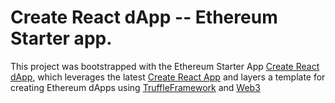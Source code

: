 # Create React dApp -- Ethereum Starter app.

This project was bootstrapped with the Ethereum Starter App [Create React dApp](https://github.com/mjhm/create-react-dapp), which leverages the latest [Create React App](https://github.com/facebook/create-react-app/blob/master/packages/react-scripts/template/README.md) and layers a template for creating Ethereum dApps using [TruffleFramework](http://truffleframework.com/docs/) and [Web3](https://github.com/ethereum/wiki/wiki/JavaScript-API)
